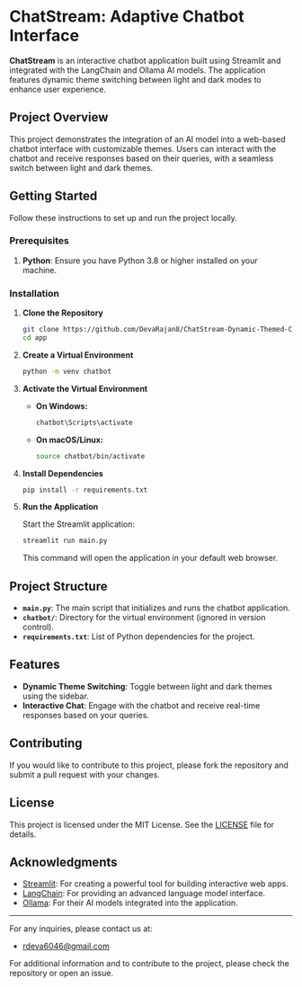 # ChatStream: Adaptive Chatbot Interface

**ChatStream** is an interactive chatbot application built using Streamlit and integrated with the LangChain and Ollama AI models. The application features dynamic theme switching between light and dark modes to enhance user experience.

## Project Overview

This project demonstrates the integration of an AI model into a web-based chatbot interface with customizable themes. Users can interact with the chatbot and receive responses based on their queries, with a seamless switch between light and dark themes.

## Getting Started

Follow these instructions to set up and run the project locally.

### Prerequisites

1. **Python**: Ensure you have Python 3.8 or higher installed on your machine.

### Installation

1. **Clone the Repository**

   ```bash
   git clone https://github.com/DevaRajan8/ChatStream-Dynamic-Themed-Chatbot
   cd app
   ```

2. **Create a Virtual Environment**

   ```bash
   python -m venv chatbot
   ```

3. **Activate the Virtual Environment**

   - **On Windows:**

     ```bash
     chatbot\Scripts\activate
     ```

   - **On macOS/Linux:**

     ```bash
     source chatbot/bin/activate
     ```

4. **Install Dependencies**

   ```bash
   pip install -r requirements.txt
   ```

5. **Run the Application**

   Start the Streamlit application:

   ```bash
   streamlit run main.py
   ```

   This command will open the application in your default web browser.

## Project Structure

- **`main.py`**: The main script that initializes and runs the chatbot application.
- **`chatbot/`**: Directory for the virtual environment (ignored in version control).
- **`requirements.txt`**: List of Python dependencies for the project.

## Features

- **Dynamic Theme Switching**: Toggle between light and dark themes using the sidebar.
- **Interactive Chat**: Engage with the chatbot and receive real-time responses based on your queries.

## Contributing

If you would like to contribute to this project, please fork the repository and submit a pull request with your changes.

## License

This project is licensed under the MIT License. See the [LICENSE](LICENSE) file for details.

## Acknowledgments

- [Streamlit](https://streamlit.io/): For creating a powerful tool for building interactive web apps.
- [LangChain](https://www.langchain.com/): For providing an advanced language model interface.
- [Ollama](https://ollama.com/): For their AI models integrated into the application.

---

For any inquiries, please contact us at:

- [rdeva6046@gmail.com](mailto:your-email@example.com)

For additional information and to contribute to the project, please check the repository or open an issue.
```

